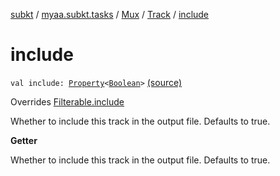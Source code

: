 [subkt](../../../index.md) / [myaa.subkt.tasks](../../index.md) / [Mux](../index.md) / [Track](index.md) / [include](./include.md)

# include

`val include: `[`Property`](https://docs.gradle.org/current/javadoc/org/gradle/api/provider/Property.html)`<`[`Boolean`](https://kotlinlang.org/api/latest/jvm/stdlib/kotlin/-boolean/index.html)`>` [(source)](https://github.com/Myaamori/SubKt/blob/0.1.8/src/main/kotlin/myaa/subkt/tasks/muxtask.kt#L196)

Overrides [Filterable.include](../../-filterable/include.md)

Whether to include this track in the output file. Defaults to true.

**Getter**

Whether to include this track in the output file. Defaults to true.

